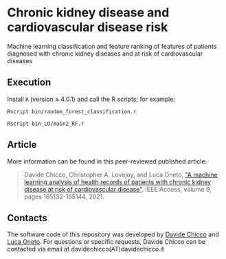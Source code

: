 # Chronic kidney disease and cardiovascular disease risk
Machine learning classification and feature ranking of features of patients diagnosed with chronic kidney diseases and at risk of cardiovascular diseases

## Execution
Install `R` (version ≥ 4.0.1) and call the R scripts; for example:

`Rscript bin/random_forest_classification.r`

`Rscript bin_LO/main2_RF.r`

## Article
More information can be found in this peer-reviewed published article:

> Davide Chicco, Christopher A. Lovejoy, and Luca Oneto, ["A machine learning analysis of health records of patients with chronic kidney disease at risk of cardiovascular disease"](https://doi.org/10.1109/ACCESS.2021.3133700). IEEE Access, volume 9, pages 165132-165144, 2021.

## Contacts
The software code of this repository  was developed by [Davide Chicco](http://www.DavideChicco.it) and [Luca Oneto](https://www.lucaoneto.com). For questions or specific requests, Davide Chicco can be contacted via email at davidechicco(AT)davidechicco.it
